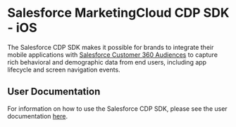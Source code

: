 # Salesforce MarketingCloud CDP SDK - iOS

The Salesforce CDP SDK makes it possible for brands to integrate their mobile applications with [Salesforce Customer 360 Audiences](https://www.salesforce.com/products/marketing-cloud/customer-data-platform/) to capture rich behavioral and demographic data from end users, including app lifecycle and screen navigation events.

## User Documentation
For information on how to use the Salesforce CDP SDK, please see the user documentation [here](https://developer.salesforce.com/docs/atlas.en-us.c360a_api.meta/c360a_api/c360a_api_mobile_sdk.htm).
